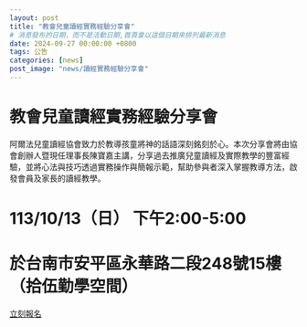 ```yaml
---
layout: post
title: "教會兒童讀經實務經驗分享會"
# 消息發布的日期，而不是活動日期,首頁會以這個日期來排列最新消息
date: 2024-09-27 00:00:00 +0800
tags: 公告
categories: [news]
post_image: "news/讀經實務經驗分享會"
---
```



# 教會兒童讀經實務經驗分享會

阿爾法兒童讀經協會致力於教導孩童將神的話語深刻銘刻於心。本次分享會將由協會創辦人暨現任理事長陳寶嘉主講，分享過去推廣兒童讀經及實際教學的豐富經驗，並將心法與技巧透過實務操作與簡報示範，幫助參與者深入掌握教導方法，啟發會員及家長的讀經教學。

# 113/10/13（日） 下午2:00-5:00
# 於台南市安平區永華路二段248號15樓（拾伍勤學空間）

<a class="main-btn main-btn-2" target="_blank" href="https://www.beclass.com/m/rid=294da1d66f3e833781ae">立刻報名</a>
